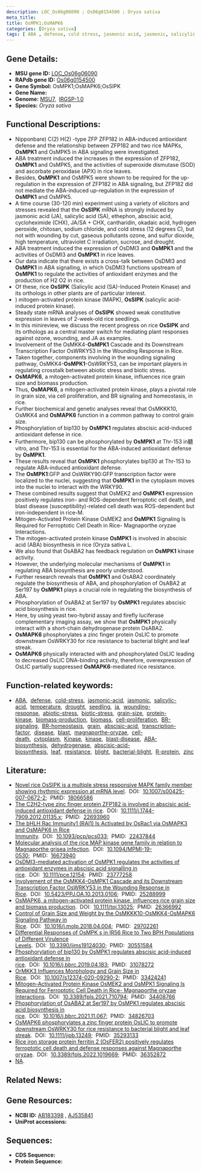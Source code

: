 ```yaml
---
description: LOC_Os06g06090 ; Os06g0154500 ; Oryza sativa
meta_title:
title: OsMPK1;OsMAPK6
categories: [Oryza sativa]
tags: [ ABA , defense, cold stress, jasmonic acid, jasmonic, salicylic acid, temperature, drought, seedling,  ja , wounding response, abiotic stress, biotic stress, grain size, protein kinase, biomass production, biomass, cell proliferation, BR signaling, BR homeostasis, grain, abscisic acid, transcription factor, disease, blast, magnaporthe oryzae, cell death, cytoplasm, Kinase, kinase, blast disease, ABA, ABA biosynthesis, dehydrogenase, abscisic acid biosynthesis, leaf, resistance, blight, bacterial blight, R protein, zinc]
---
```


## Gene Details:
- **MSU gene ID:** [LOC_Os06g06090](http://rice.uga.edu/cgi-bin/ORF_infopage.cgi?orf=LOC_Os06g06090)  
- **RAPdb gene ID:** [Os06g0154500](https://rapdb.dna.affrc.go.jp/locus/?name=Os06g0154500)  
- **Gene Symbol:** OsMPK1;OsMAPK6;OsSIPK
- **Gene Name:**
- **Genome:**  [MSU7](http://rice.uga.edu/),&nbsp;&nbsp;[IRGSP-1.0](https://rapdb.dna.affrc.go.jp/download/irgsp1.html)
- **Species:** *Oryza sativa*

## Functional Descriptions:
   - Nipponbare) C(2) H(2) -type ZFP ZFP182 in ABA-induced antioxidant defense and the relationship between ZFP182 and two rice MAPKs, **OsMPK1** and OsMPK5 in ABA signaling were investigated.
   - ABA treatment induced the increases in the expression of ZFP182, **OsMPK1** and OsMPK5, and the activities of superoxide dismutase (SOD) and ascorbate peroxidase (APX) in rice leaves.
   - Besides, **OsMPK1** and OsMPK5 were shown to be required for the up-regulation in the expression of ZFP182 in ABA signaling, but ZFP182 did not mediate the ABA-induced up-regulation in the expression of **OsMPK1** and OsMPK5.
   - A time course (30-120 min) experiment using a variety of elicitors and stresses revealed that the **OsSIPK** mRNA is strongly induced by jasmonic acid (JA), salicylic acid (SA), ethephon, abscisic acid, cycloheximide (CHX), JA/SA + CHX, cantharidin, okadaic acid, hydrogen peroxide, chitosan, sodium chloride, and cold stress (12 degrees C), but not with wounding by cut, gaseous pollutants ozone, and sulfur dioxide, high temperature, ultraviolet C irradiation, sucrose, and drought.
   - ABA treatment induced the expression of OsDMI3 and **OsMPK1** and the activities of OsDMI3 and **OsMPK1** in rice leaves.
   - Our data indicate that there exists a cross-talk between OsDMI3 and **OsMPK1** in ABA signalling, in which OsDMI3 functions upstream of **OsMPK1** to regulate the activities of antioxidant enzymes and the production of H2 O2 in rice.
   - Of these, rice **OsSIPK** (Salicylic acid (SA)-Induced Protein Kinase) and its orthologs in other plants are of particular interest.
   - ) mitogen-activated protein kinase (MAPK), **OsSIPK** (salicylic acid-induced protein kinase).
   - Steady state mRNA analyses of **OsSIPK** showed weak constitutive expression in leaves of 2-week-old rice seedlings.
   - In this minireview, we discuss the recent progress on rice **OsSIPK** and its orthologs as a central master switch for mediating plant responses against ozone, wounding, and JA as examples.
   - Involvement of the OsMKK4-**OsMPK1** Cascade and its Downstream Transcription Factor OsWRKY53 in the Wounding Response in Rice.
   - Taken together, components involving in the wounding signaling pathway, OsMKK4-**OsMPK1**-OsWRKY53, can be important players in regulating crosstalk between abiotic stress and biotic stress.
   - **OsMAPK6**, a mitogen-activated protein kinase, influences rice grain size and biomass production.
   - Thus, **OsMAPK6**, a mitogen-activated protein kinase, plays a pivotal role in grain size, via cell proliferation, and BR signaling and homeostasis, in  rice.
   - Further biochemical and genetic analyses reveal that OsMKKK10, OsMKK4 and **OsMAPK6** function in a common pathway to control grain size.
   - Phosphorylation of bip130 by **OsMPK1** regulates abscisic acid-induced antioxidant defense in rice.
   - Furthermore, bip130 can be phosphorylated by **OsMPK1** at Thr-153 in聽vitro, and Thr-153 is essential for the ABA-induced antioxidant defense by **OsMPK1**.
   - These results reveal that **OsMPK1** phosphorylates bip130 at Thr-153 to regulate ABA-induced antioxidant defense.
   - The **OsMPK1**:GFP and OsWRKY90:GFP transcription factor were localized to the nuclei, suggesting that **OsMPK1** in the cytoplasm moves into the nuclei to interact with the WRKY90.
   - These combined results suggest that OsMEK2 and **OsMPK1** expression positively regulates iron- and ROS-dependent ferroptotic cell death, and blast disease (susceptibility)-related cell death was ROS-dependent but iron-independent in rice-M.
   - Mitogen-Activated Protein Kinase OsMEK2 and **OsMPK1** Signaling Is Required for Ferroptotic Cell Death in Rice- Magnaporthe oryzae Interactions.
   - The mitogen-activated protein kinase **OsMPK1** is involved in abscisic acid (ABA) biosynthesis in rice (Oryza sativa L.
   - We also found that OsABA2 has feedback regulation on **OsMPK1** kinase activity.
   - However, the underlying molecular mechanisms of **OsMPK1** in regulating ABA biosynthesis are poorly understood.
   - Further research reveals that **OsMPK1** and OsABA2 coordinately regulate the biosynthesis of ABA, and phosphorylation of OsABA2 at Ser197 by **OsMPK1** plays a crucial role in regulating the biosynthesis of ABA.
   - Phosphorylation of OsABA2 at Ser197 by **OsMPK1** regulates abscisic acid biosynthesis in rice.
   - Here, by using yeast two-hybrid assay and firefly luciferase complementary imaging assay, we show that **OsMPK1** physically interact with a short-chain dehydrogenase protein OsABA2.
   - **OsMAPK6** phosphorylates a zinc finger protein OsLIC to promote downstream OsWRKY30 for rice resistance to bacterial blight and leaf streak.
   - **OsMAPK6** physically interacted with and phosphorylated OsLIC leading to decreased OsLIC DNA-binding activity, therefore, overexpression of OsLIC partially suppressed **OsMAPK6**-mediated rice resistance.

## Function-related keywords:
   - [ABA](/tags/ABA/),&nbsp;&nbsp;[defense](/tags/defense/),&nbsp;&nbsp;[cold-stress](/tags/cold-stress/),&nbsp;&nbsp;[jasmonic-acid](/tags/jasmonic-acid/),&nbsp;&nbsp;[jasmonic](/tags/jasmonic/),&nbsp;&nbsp;[salicylic-acid](/tags/salicylic-acid/),&nbsp;&nbsp;[temperature](/tags/temperature/),&nbsp;&nbsp;[drought](/tags/drought/),&nbsp;&nbsp;[seedling](/tags/seedling/),&nbsp;&nbsp;[ja](/tags/ja/),&nbsp;&nbsp;[wounding-response](/tags/wounding-response/),&nbsp;&nbsp;[abiotic-stress](/tags/abiotic-stress/),&nbsp;&nbsp;[biotic-stress](/tags/biotic-stress/),&nbsp;&nbsp;[grain-size](/tags/grain-size/),&nbsp;&nbsp;[protein-kinase](/tags/protein-kinase/),&nbsp;&nbsp;[biomass-production](/tags/biomass-production/),&nbsp;&nbsp;[biomass](/tags/biomass/),&nbsp;&nbsp;[cell-proliferation](/tags/cell-proliferation/),&nbsp;&nbsp;[BR-signaling](/tags/BR-signaling/),&nbsp;&nbsp;[BR-homeostasis](/tags/BR-homeostasis/),&nbsp;&nbsp;[grain](/tags/grain/),&nbsp;&nbsp;[abscisic-acid](/tags/abscisic-acid/),&nbsp;&nbsp;[transcription-factor](/tags/transcription-factor/),&nbsp;&nbsp;[disease](/tags/disease/),&nbsp;&nbsp;[blast](/tags/blast/),&nbsp;&nbsp;[magnaporthe-oryzae](/tags/magnaporthe-oryzae/),&nbsp;&nbsp;[cell-death](/tags/cell-death/),&nbsp;&nbsp;[cytoplasm](/tags/cytoplasm/),&nbsp;&nbsp;[Kinase](/tags/Kinase/),&nbsp;&nbsp;[kinase](/tags/kinase/),&nbsp;&nbsp;[blast-disease](/tags/blast-disease/),&nbsp;&nbsp;[ABA-biosynthesis](/tags/ABA-biosynthesis/),&nbsp;&nbsp;[dehydrogenase](/tags/dehydrogenase/),&nbsp;&nbsp;[abscisic-acid-biosynthesis](/tags/abscisic-acid-biosynthesis/),&nbsp;&nbsp;[leaf](/tags/leaf/),&nbsp;&nbsp;[resistance](/tags/resistance/),&nbsp;&nbsp;[blight](/tags/blight/),&nbsp;&nbsp;[bacterial-blight](/tags/bacterial-blight/),&nbsp;&nbsp;[R-protein](/tags/R-protein/),&nbsp;&nbsp;[zinc](/tags/zinc/)

## Literature:
   - [Novel rice OsSIPK is a multiple stress responsive MAPK family member showing rhythmic expression at mRNA level](https://www.doi.org/10.1007/s00425-007-0672-2).&nbsp;&nbsp;DOI:&nbsp;&nbsp;[10.1007/s00425-007-0672-2](https://www.doi.org/10.1007/s00425-007-0672-2);&nbsp;&nbsp;PMID:&nbsp;&nbsp;[18066586](https://pubmed.ncbi.nlm.nih.gov/18066586/)
   - [The C2H2-type zinc finger protein ZFP182 is involved in abscisic acid-induced antioxidant defense in rice](https://www.doi.org/10.1111/j.1744-7909.2012.01135.x).&nbsp;&nbsp;DOI:&nbsp;&nbsp;[10.1111/j.1744-7909.2012.01135.x](https://www.doi.org/10.1111/j.1744-7909.2012.01135.x);&nbsp;&nbsp;PMID:&nbsp;&nbsp;[22693960](https://pubmed.ncbi.nlm.nih.gov/22693960/)
   - [The bHLH Rac Immunity1 (RAI1) Is Activated by OsRac1 via OsMAPK3 and OsMAPK6 in Rice Immunity](https://www.doi.org/10.1093/pcp/pcs033).&nbsp;&nbsp;DOI:&nbsp;&nbsp;[10.1093/pcp/pcs033](https://www.doi.org/10.1093/pcp/pcs033);&nbsp;&nbsp;PMID:&nbsp;&nbsp;[22437844](https://pubmed.ncbi.nlm.nih.gov/22437844/)
   - [Molecular analysis of the rice MAP kinase gene family in relation to Magnaporthe grisea infection](https://www.doi.org/10.1094/MPMI-19-0530).&nbsp;&nbsp;DOI:&nbsp;&nbsp;[10.1094/MPMI-19-0530](https://www.doi.org/10.1094/MPMI-19-0530);&nbsp;&nbsp;PMID:&nbsp;&nbsp;[16673940](https://pubmed.ncbi.nlm.nih.gov/16673940/)
   - [OsDMI3-mediated activation of OsMPK1 regulates the activities of antioxidant enzymes in abscisic acid signalling in rice](https://www.doi.org/10.1111/pce.12154).&nbsp;&nbsp;DOI:&nbsp;&nbsp;[10.1111/pce.12154](https://www.doi.org/10.1111/pce.12154);&nbsp;&nbsp;PMID:&nbsp;&nbsp;[23777258](https://pubmed.ncbi.nlm.nih.gov/23777258/)
   - [Involvement of the OsMKK4-OsMPK1 Cascade and its Downstream Transcription Factor OsWRKY53 in the Wounding Response in Rice](https://www.doi.org/10.5423/PPJ.OA.10.2013.0106).&nbsp;&nbsp;DOI:&nbsp;&nbsp;[10.5423/PPJ.OA.10.2013.0106](https://www.doi.org/10.5423/PPJ.OA.10.2013.0106);&nbsp;&nbsp;PMID:&nbsp;&nbsp;[25288999](https://pubmed.ncbi.nlm.nih.gov/25288999/)
   - [OsMAPK6, a mitogen-activated protein kinase, influences rice grain size and biomass production](https://www.doi.org/10.1111/tpj.13025).&nbsp;&nbsp;DOI:&nbsp;&nbsp;[10.1111/tpj.13025](https://www.doi.org/10.1111/tpj.13025);&nbsp;&nbsp;PMID:&nbsp;&nbsp;[26366992](https://pubmed.ncbi.nlm.nih.gov/26366992/)
   - [Control of Grain Size and Weight by the OsMKKK10-OsMKK4-OsMAPK6 Signaling Pathway in Rice](https://www.doi.org/10.1016/j.molp.2018.04.004).&nbsp;&nbsp;DOI:&nbsp;&nbsp;[10.1016/j.molp.2018.04.004](https://www.doi.org/10.1016/j.molp.2018.04.004);&nbsp;&nbsp;PMID:&nbsp;&nbsp;[29702261](https://pubmed.ncbi.nlm.nih.gov/29702261/)
   - [Differential Responses of OsMPK s in IR56 Rice to Two BPH Populations of Different Virulence Levels](https://www.doi.org/10.3390/ijms19124030).&nbsp;&nbsp;DOI:&nbsp;&nbsp;[10.3390/ijms19124030](https://www.doi.org/10.3390/ijms19124030);&nbsp;&nbsp;PMID:&nbsp;&nbsp;[30551584](https://pubmed.ncbi.nlm.nih.gov/30551584/)
   - [Phosphorylation of bip130 by OsMPK1 regulates abscisic acid-induced antioxidant defense in rice](https://www.doi.org/10.1016/j.bbrc.2019.04.183).&nbsp;&nbsp;DOI:&nbsp;&nbsp;[10.1016/j.bbrc.2019.04.183](https://www.doi.org/10.1016/j.bbrc.2019.04.183);&nbsp;&nbsp;PMID:&nbsp;&nbsp;[31078272](https://pubmed.ncbi.nlm.nih.gov/31078272/)
   - [OrMKK3 Influences Morphology and Grain Size in Rice](https://www.doi.org/10.1007/s12374-020-09290-2).&nbsp;&nbsp;DOI:&nbsp;&nbsp;[10.1007/s12374-020-09290-2](https://www.doi.org/10.1007/s12374-020-09290-2);&nbsp;&nbsp;PMID:&nbsp;&nbsp;[33424241](https://pubmed.ncbi.nlm.nih.gov/33424241/)
   - [Mitogen-Activated Protein Kinase OsMEK2 and OsMPK1 Signaling Is Required for Ferroptotic Cell Death in Rice- Magnaporthe oryzae Interactions](https://www.doi.org/10.3389/fpls.2021.710794).&nbsp;&nbsp;DOI:&nbsp;&nbsp;[10.3389/fpls.2021.710794](https://www.doi.org/10.3389/fpls.2021.710794);&nbsp;&nbsp;PMID:&nbsp;&nbsp;[34408766](https://pubmed.ncbi.nlm.nih.gov/34408766/)
   - [Phosphorylation of OsABA2 at Ser197 by OsMPK1 regulates abscisic acid biosynthesis in rice](https://www.doi.org/10.1016/j.bbrc.2021.11.067).&nbsp;&nbsp;DOI:&nbsp;&nbsp;[10.1016/j.bbrc.2021.11.067](https://www.doi.org/10.1016/j.bbrc.2021.11.067);&nbsp;&nbsp;PMID:&nbsp;&nbsp;[34826703](https://pubmed.ncbi.nlm.nih.gov/34826703/)
   - [OsMAPK6 phosphorylates a zinc finger protein OsLIC to promote downstream OsWRKY30 for rice resistance to bacterial blight and leaf streak](https://www.doi.org/10.1111/jipb.13249).&nbsp;&nbsp;DOI:&nbsp;&nbsp;[10.1111/jipb.13249](https://www.doi.org/10.1111/jipb.13249);&nbsp;&nbsp;PMID:&nbsp;&nbsp;[35293133](https://pubmed.ncbi.nlm.nih.gov/35293133/)
   - [Rice iron storage protein ferritin 2 (OsFER2) positively regulates ferroptotic cell death and defense responses against Magnaporthe oryzae](https://www.doi.org/10.3389/fpls.2022.1019669).&nbsp;&nbsp;DOI:&nbsp;&nbsp;[10.3389/fpls.2022.1019669](https://www.doi.org/10.3389/fpls.2022.1019669);&nbsp;&nbsp;PMID:&nbsp;&nbsp;[36352872](https://pubmed.ncbi.nlm.nih.gov/36352872/)
   - [NA](https://www.doi.org/NA).

## Related News:

## Gene Resources:
- **NCBI ID:**  [AB183398](http://www.ncbi.nlm.nih.gov/nuccore/AB183398)&nbsp;,&nbsp;[AJ535841](http://www.ncbi.nlm.nih.gov/nuccore/AJ535841)
- **UniProt accessions:** [](https://www.uniprot.org/uniprotkb//entry)

## Sequences:
- **CDS Sequence:**
- **Protein Sequence:**
